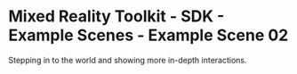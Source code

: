 # Mixed Reality Toolkit - SDK - Example Scenes - Example Scene 02

Stepping in to the world and showing more in-depth interactions.